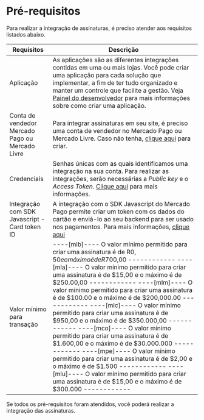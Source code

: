 # Pré-requisitos

Para realizar a integração de assinaturas, é preciso atender aos requisitos listados abaixo.

| Requisitos | Descrição |
|---|---|
| Aplicação  | As aplicações são as diferentes integrações contidas em uma ou mais lojas. Você pode criar uma aplicação para cada solução que implementar, a fim de ter tudo organizado e manter um controle que facilite a gestão. Veja [Painel do desenvolvedor](/developers/pt/docs/subscriptions/additional-content/your-integrations/dashboard) para mais informações sobre como criar uma aplicação. |
| Conta de vendedor Mercado Pago ou Mercado Livre | Para integrar assinaturas em seu site, é preciso uma conta de vendedor no Mercado Pago ou Mercado Livre. Caso não tenha, [clique aqui](https://www.mercadopago[FAKER][URL][DOMAIN]/hub/registration/landing) para criar. | 
| Credenciais | Senhas únicas com as quais identificamos uma integração na sua conta. Para realizar as integrações, serão necessárias a _Public key_ e o _Access Token_. [Clique aqui](/developers/pt/guides/additional-content/your-integrations/credentials) para mais informações. |
| Integração com SDK Javascript - Card token ID | A integração com o SDK Javascript do Mercado Pago permite criar um token com os dados do cartão e enviá-lo ao seu backend para ser usado nos pagamentos. Para mais informações, [clique aqui](/developers/pt/docs/checkout-api/integration-configuration/card/integrate-via-cardform)|
| Valor mínimo para transação | ----[mlb]---- O valor mínimo permitido para criar uma assinatura é de R$0,50 e o máximo é de R$700,00 ------------ ----[mla]---- O valor mínimo permitido para criar uma assinatura é de $15,00 e o máximo é de $250.00,00 ------------ ----[mlm]---- O valor mínimo permitido para criar uma assinatura é de $100.00 e o máximo é de $200,000.00 ------------ ----[mlc]---- O valor mínimo permitido para criar uma assinatura é de $950,00 e o máximo é de $350.000,00 ------------ ----[mco]---- O valor mínimo permitido para criar uma assinatura é de $1.600,00 e o máximo é de $30.000.000 ------------ ----[mpe]---- O valor mínimo permitido para criar uma assinatura é de $2,00 e o máximo é de $1.500 ------------ ----[mlu]---- O valor mínimo permitido para criar uma assinatura é de $15,00 e o máximo é de $300.000 ------------ | 

Se todos os pré-requisitos foram atendidos, você poderá realizar a integração das assinaturas.